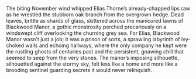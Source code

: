 The biting November wind whipped Elias Thorne’s already-chapped lips raw as he wrestled the stubborn oak branch from the overgrown hedge.  Dead leaves, brittle as shards of glass, skittered across the manicured lawns of Blackwood Manor, a gothic monstrosity perched precariously on a windswept cliff overlooking the churning grey sea.  For Elias, Blackwood Manor wasn't just a job; it was a prison of sorts, a sprawling labyrinth of ivy-choked walls and echoing hallways, where the only company he kept were the rustling ghosts of centuries past and the persistent, gnawing chill that seemed to seep from the very stones.  The manor’s imposing silhouette, silhouetted against the stormy sky, felt less like a home and more like a brooding sentinel guarding secrets it would never relinquish.
